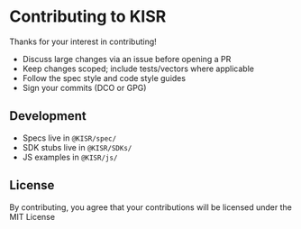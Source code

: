 # Contributing to KISR

Thanks for your interest in contributing!

- Discuss large changes via an issue before opening a PR
- Keep changes scoped; include tests/vectors where applicable
- Follow the spec style and code style guides
- Sign your commits (DCO or GPG)

## Development
- Specs live in `@KISR/spec/`
- SDK stubs live in `@KISR/SDKs/`
- JS examples in `@KISR/js/`

## License
By contributing, you agree that your contributions will be licensed under the MIT License

